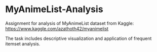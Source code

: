 # MyAnimeList-Analysis
Assignment for analysis of MyAnimeList dataset from Kaggle: https://www.kaggle.com/azathoth42/myanimelist

The task includes descriptive visualization and application of frequent itemset analysis.
